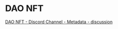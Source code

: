 # DAO NFT

[DAO NFT - Discord Channel - Metadata - discussion](https://discordapp.com/channels/804069702572965888/812452503966056488)
